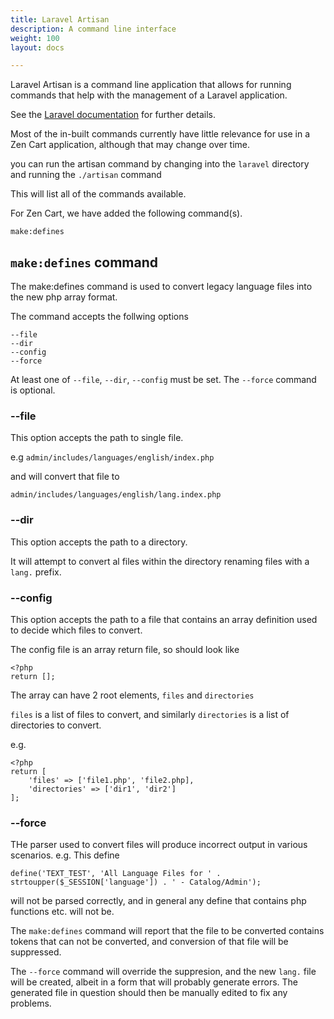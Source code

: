 ```yaml
---
title: Laravel Artisan
description: A command line interface
weight: 100 
layout: docs

---
```


Laravel Artisan is a command line application that allows for running 
commands that help with the management of a Laravel application.

See the [Laravel documentation](https://laravel.com/docs/7.x/artisan) for further details.

Most of the in-built commands currently have little relevance for use 
in a Zen Cart application, although that may change over time.

you can run the artisan command by changing into the `laravel` directory 
and running the `./artisan` command

This will list all of the commands available.

For Zen Cart, we have added the following command(s).

`make:defines`

## `make:defines` command


The make:defines command is used to convert legacy language files into the new php array format.

The command accepts the follwing options 

    --file 
    --dir
    --config
    --force 
    
At least one of `--file`, `--dir`, `--config` must be set. 
The `--force` command is optional.

### --file

This option accepts the path to  single file. 

e.g `admin/includes/languages/english/index.php`

and will convert that file to 

`admin/includes/languages/english/lang.index.php`

### --dir

This option accepts the path to a directory.

It will attempt to convert al files within the directory renaming files with a `lang.`
prefix.

### --config

This option accepts the path to a file that contains an array definition used to decide 
which files to convert.

The config file is an array return file, so should look like 

    <?php 
    return [];
    
    
The array can have 2 root elements, `files` and `directories`

`files` is a list of files to convert, and similarly `directories` is a list of directories to convert.

e.g. 

    <?php 
    return [
        'files' => ['file1.php', 'file2.php],
        'directories' => ['dir1', 'dir2']
    ];


### --force

THe parser used to convert files will produce incorrect output in various scenarios.
e.g. This define 

```
define('TEXT_TEST', 'All Language Files for ' . strtoupper($_SESSION['language']) . ' - Catalog/Admin');
```

will not be parsed correctly, and in general any define that contains php functions etc. will not be.

The `make:defines` command will report that the file to be converted contains tokens that can not be converted,
and conversion of that file will be suppressed.

The `--force` command will override the suppresion, and the new `lang.` file will be created, albeit in a form that 
will probably generate errors.
The generated file in question should then be manually edited to fix any problems.

